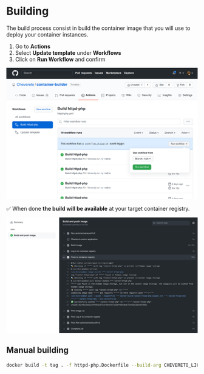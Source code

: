 # Building

The build process consist in build the container image that you will use to deploy your container instances.

1. Go to **Actions**
2. Select **Update template** under **Workflows**
3. Click on **Run Workflow** and confirm

![Build](src/build.png)

✅ When done **the build will be available** at your target container registry.

![Build log](src/build-log.png)

## Manual building

```sh
docker build -t tag . -f httpd-php.Dockerfile --build-arg CHEVERETO_LICENSE=<license>
```
